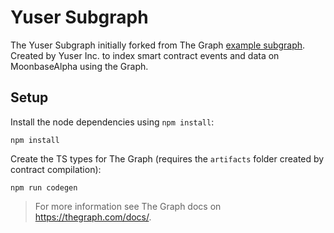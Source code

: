 # Yuser Subgraph

The Yuser Subgraph initially forked from The Graph [example subgraph](https://github.com/graphprotocol/example-subgraph). 
Created by Yuser Inc. to index smart contract events and data on MoonbaseAlpha using the Graph.

## Setup

Install the node dependencies using `npm install`:

```shell
npm install
```

Create the TS types for The Graph (requires the `artifacts` folder created by contract compilation):

```shell
npm run codegen
```


> For more information see The Graph docs on https://thegraph.com/docs/.
